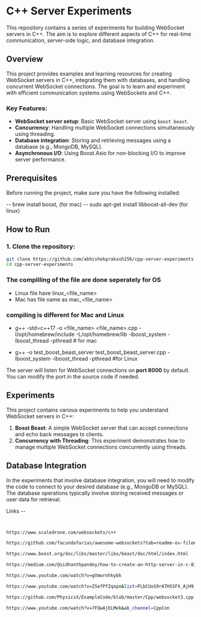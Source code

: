 # C++ Server Experiments

This repository contains a series of experiments for building WebSocket servers in C++. The aim is to explore different aspects of C++ for real-time communication, server-side logic, and database integration.

## Overview

This project provides examples and learning resources for creating WebSocket servers in C++, integrating them with databases, and handling concurrent WebSocket connections. The goal is to learn and experiment with efficient communication systems using WebSockets and C++.

### Key Features:

- **WebSocket server setup**: Basic WebSocket server using `boost beast`.
- **Concurrency**: Handling multiple WebSocket connections simultaneously using threading.
- **Database integration**: Storing and retrieving messages using a database (e.g., MongoDB, MySQL).
- **Asynchronous I/O**: Using Boost.Asio for non-blocking I/O to improve server performance.

## Prerequisites

Before running the project, make sure you have the following installed:


-- brew install boost, (for mac)
-- sudo apt-get install libboost-all-dev    (for linux)


## How to Run

### 1. Clone the repository:

```bash
git clone https://github.com/abhishekprakash256/cpp-server-experiments.git
cd cpp-server-experiments
```



### The compliling of the file are done seperately for OS 

- Linux file have linux_<file_name>
- Mac has file name as mac_<file_name>


### compiling is different for Mac and Linux 
- g++ -std=c++17 -o <file_name> <file_name>.cpp -I/opt/homebrew/include -L/opt/homebrew/lib -lboost_system -lboost_thread -pthread                  # for mac 

- g++ -o test_boost_beast_server test_boost_beast_server.cpp -lboost_system -lboost_thread -pthread        #for Linux          




The server will listen for WebSocket connections on **port 8000** by default. You can modify the port in the source code if needed.

## Experiments

This project contains various experiments to help you understand WebSocket servers in C++:

1. **Bosst Beast**: A simple WebSocket server that can accept connections and echo back messages to clients.
2. **Concurrency with Threading**: This experiment demonstrates how to manage multiple WebSocket connections concurrently using threads.


## Database Integration

In the experiments that involve database integration, you will need to modify the code to connect to your desired database (e.g., MongoDB or MySQL). The database operations typically involve storing received messages or user data for retrieval.


Links -- 

```bash


https://www.scaledrone.com/websockets/c++

https://github.com/facundofarias/awesome-websockets?tab=readme-ov-file#c-1

https://www.boost.org/doc/libs/master/libs/beast/doc/html/index.html

https://medium.com/@sidhanthpandey/how-to-create-an-http-server-in-c-812cee49ff77

https://www.youtube.com/watch?v=gVmwrnhkybk

https://www.youtube.com/watch?v=ZSefPfZqxpo&list=PLbCUoS9rATH5SFX_AjH9_kZ9MNZgAHYNj

https://github.com/PhysicsX/ExampleCode/blob/master/Cpp/websocket3.cpp

https://www.youtube.com/watch?v=7FQwAjELMek&ab_channel=CppCon




```